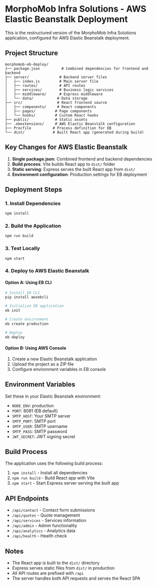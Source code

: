 # MorphoMob Infra Solutions - AWS Elastic Beanstalk Deployment

This is the restructured version of the MorphoMob Infra Solutions application, configured for AWS Elastic Beanstalk deployment.

## Project Structure

```
morphomob-eb-deploy/
├── package.json          # Combined dependencies for frontend and backend
├── server/              # Backend server files
│   ├── index.js         # Main server file
│   ├── routes/          # API routes
│   ├── services/        # Business logic services
│   ├── middleware/      # Express middleware
│   └── data/           # Data storage
├── src/                # React frontend source
│   ├── components/     # React components
│   ├── pages/         # Page components
│   └── hooks/         # Custom React hooks
├── public/            # Static assets
├── .ebextensions/     # AWS Elastic Beanstalk configuration
├── Procfile          # Process definition for EB
└── dist/             # Built React app (generated during build)
```

## Key Changes for AWS Elastic Beanstalk

1. **Single package.json**: Combined frontend and backend dependencies
2. **Build process**: Vite builds React app to `dist/` folder
3. **Static serving**: Express serves the built React app from `dist/`
4. **Environment configuration**: Production settings for EB deployment

## Deployment Steps

### 1. Install Dependencies
```bash
npm install
```

### 2. Build the Application
```bash
npm run build
```

### 3. Test Locally
```bash
npm start
```

### 4. Deploy to AWS Elastic Beanstalk

#### Option A: Using EB CLI
```bash
# Install EB CLI
pip install awsebcli

# Initialize EB application
eb init

# Create environment
eb create production

# Deploy
eb deploy
```

#### Option B: Using AWS Console
1. Create a new Elastic Beanstalk application
2. Upload the project as a ZIP file
3. Configure environment variables in EB console

## Environment Variables

Set these in your Elastic Beanstalk environment:

- `NODE_ENV`: production
- `PORT`: 8081 (EB default)
- `SMTP_HOST`: Your SMTP server
- `SMTP_PORT`: SMTP port
- `SMTP_USER`: SMTP username
- `SMTP_PASS`: SMTP password
- `JWT_SECRET`: JWT signing secret

## Build Process

The application uses the following build process:

1. `npm install` - Install all dependencies
2. `npm run build` - Build React app with Vite
3. `npm start` - Start Express server serving the built app

## API Endpoints

- `/api/contact` - Contact form submissions
- `/api/quotes` - Quote management
- `/api/services` - Services information
- `/api/admin` - Admin functionality
- `/api/analytics` - Analytics data
- `/api/health` - Health check

## Notes

- The React app is built to the `dist/` directory
- Express serves static files from `dist/` in production
- All API routes are prefixed with `/api`
- The server handles both API requests and serves the React SPA 